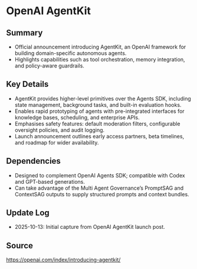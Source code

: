 # OpenAI AgentKit

## Summary
- Official announcement introducing AgentKit, an OpenAI framework for building domain-specific autonomous agents.
- Highlights capabilities such as tool orchestration, memory integration, and policy-aware guardrails.

## Key Details
- AgentKit provides higher-level primitives over the Agents SDK, including state management, background tasks, and built-in evaluation hooks.
- Enables rapid prototyping of agents with pre-integrated interfaces for knowledge bases, scheduling, and enterprise APIs.
- Emphasises safety features: default moderation filters, configurable oversight policies, and audit logging.
- Launch announcement outlines early access partners, beta timelines, and roadmap for wider availability.

## Dependencies
- Designed to complement OpenAI Agents SDK; compatible with Codex and GPT-based generations.
- Can take advantage of the Multi Agent Governance’s PromptSAG and ContextSAG outputs to supply structured prompts and context bundles.

## Update Log
- 2025-10-13: Initial capture from OpenAI AgentKit launch post.

## Source
https://openai.com/index/introducing-agentkit/
